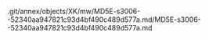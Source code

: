 .git/annex/objects/XK/mw/MD5E-s3006--52340aa947821c93d4bf490c489d577a.md/MD5E-s3006--52340aa947821c93d4bf490c489d577a.md